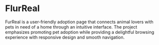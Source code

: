 # FlurReal
FurReal is a user-friendly adoption page that connects animal lovers with pets in need of a home through an intuitive interface. The project emphasizes promoting pet adoption while providing a delightful browsing experience with responsive design and smooth navigation.
